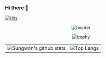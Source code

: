 ### Hi there 👋
	
[![Hits](https://hits.seeyoufarm.com/api/count/incr/badge.svg?url=https%3A%2F%2Fgithub.com%2Fsungwon-097)](https://hits.seeyoufarm.com)

<div align=center>

![header](https://capsule-render.vercel.app/api?type=rounded&color=auto&text=Sungwon_Choi&height=200&fontSize=100)
	
[![trophy](https://github-profile-trophy.vercel.app/?username=sungwon-097&theme=chalk&row=1&column=7)](https://github.com/ryo-ma/github-profile-trophy)

|||
|---|---|
![Sungwon's github stats](https://github-readme-stats.vercel.app/api?username=sungwon-097&show_icons=true&theme=dark&height=200)|![Top Langs](https://github-readme-stats.vercel.app/api/top-langs/?username=sungwon-097&layout=compact&theme=dark&height=200)
	
</div> 
